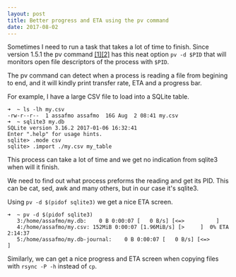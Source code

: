 ```yaml
---
layout: post
title: Better progress and ETA using the pv command
date: 2017-08-02
---
```

Sometimes I need to run a task that takes a lot of time to finish. Since version 1.5.1 the pv command [[1]][pv-home][[2]][pv-man] has this neat option `pv -d $PID` that will monitors open file descriptors of the process with `$PID`. 

The pv command can detect when a process is reading a file from begining to end, and it will kindly print  transfer rate, ETA and a progress bar.

For example, I have a large CSV file to load into a SQLite table.

```
➜  ~ ls -lh my.csv
-rw-r--r--  1 assafmo assafmo  16G Aug  2 08:41 my.csv
➜  ~ sqlite3 my.db 
SQLite version 3.16.2 2017-01-06 16:32:41
Enter ".help" for usage hints.
sqlite> .mode csv
sqlite> .import ./my.csv my_table

```

This process can take a lot of time and we get no indication from sqlite3 when will it finish.

We need to find out what process preforms the reading and get its PID. This can be cat, sed, awk and many others, but in our case it's sqlite3.

Using `pv -d $(pidof sqlite3)` we get a nice ETA screen.

```
➜  ~ pv -d $(pidof sqlite3)
   3:/home/assafmo/my.db:    0 B 0:00:07 [   0 B/s] [<=>          ] 
   4:/home/assafmo/my.csv: 152MiB 0:00:07 [1.96MiB/s] [>     ]  0% ETA 2:14:37
   5:/home/assafmo/my.db-journal:    0 B 0:00:07 [   0 B/s] [<=>      ] 
```

Similarly, we can get a nice progress and ETA screen when copying files with `rsync -P -h` instead of `cp`. 

[pv-home]: http://www.ivarch.com/programs/pv.shtml
[pv-man]: http://manpages.ubuntu.com/manpages/xenial/man1/pv.1.html
